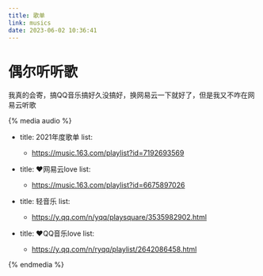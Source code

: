 ```yaml
---
title: 歌单
link: musics
date: 2023-06-02 10:36:41
---
```


# 偶尔听听歌

我真的会寄，搞QQ音乐搞好久没搞好，换网易云一下就好了，但是我又不咋在网易云听歌

{% media audio %}
- title: 2021年度歌单
  list:
    - https://music.163.com/playlist?id=7192693569

- title: ❤️网易云love
  list:
    - https://music.163.com/playlist?id=6675897026

- title: 轻音乐
  list:
    - https://y.qq.com/n/yqq/playsquare/3535982902.html

- title: ❤️QQ音乐love
  list:
    - https://y.qq.com/n/ryqq/playlist/2642086458.html

{% endmedia %}